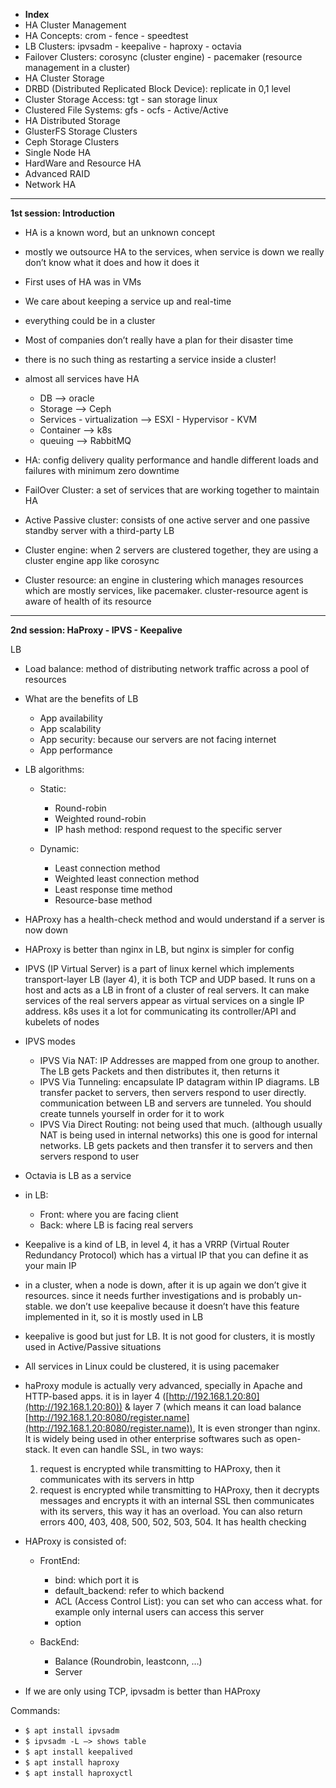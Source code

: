 - **Index**
- HA Cluster Management
- HA Concepts: crom - fence - speedtest
- LB Clusters: ipvsadm - keepalive - haproxy - octavia
- Failover Clusters: corosync (cluster engine) - pacemaker (resource management in a cluster)
- HA Cluster Storage
- DRBD (Distributed Replicated Block Device): replicate in 0,1 level
- Cluster Storage Access: tgt - san storage linux
- Clustered File Systems: gfs - ocfs - Active/Active
- HA Distributed Storage
- GlusterFS Storage Clusters
- Ceph Storage Clusters
- Single Node HA
- HardWare and Resource HA
- Advanced RAID
- Network HA

---

**1st session: Introduction**

- HA is a known word, but an unknown concept
- mostly we outsource HA to the services, when service is down we really don’t know what it does and how it does it
- First uses of HA was in VMs
- We care about keeping a service up and real-time
- everything could be in a cluster
- Most of companies don’t really have a plan for their disaster time
- there is no such thing as restarting a service inside a cluster!
- almost all services have HA

  - DB —> oracle
  - Storage —> Ceph
  - Services - virtualization —> ESXI - Hypervisor - KVM
  - Container —> k8s
  - queuing —> RabbitMQ

- HA: config delivery quality performance and handle different loads and failures with minimum zero downtime
- FailOver Cluster: a set of services that are working together to maintain HA
- Active Passive cluster: consists of one active server and one passive standby server with a third-party LB
- Cluster engine: when 2 servers are clustered together, they are using a cluster engine app like corosync
- Cluster resource: an engine in clustering which manages resources which are mostly services, like pacemaker. cluster-resource agent is aware of health of its resource

---

**2nd session: HaProxy - IPVS - Keepalive**

LB

- Load balance: method of distributing network traffic across a pool of resources
- What are the benefits of LB
  - App availability
  - App scalability
  - App security: because our servers are not facing internet
  - App performance

- LB algorithms:
  
  - Static:
    - Round-robin
    - Weighted round-robin
    - IP hash method: respond request to the specific server

  - Dynamic:
    - Least connection method
    - Weighted least connection method
    - Least response time method
    - Resource-base method

- HAProxy has a health-check method and would understand if a server is now down
- HAProxy is better than nginx in LB, but nginx is simpler for config
- IPVS (IP Virtual Server) is a part of linux kernel which implements transport-layer LB (layer 4), it is both TCP and UDP based. It runs on a host and acts as a LB in front of a cluster of real servers. It can make services of the real servers appear as virtual services on a single IP address. k8s uses it a lot for communicating its controller/API and kubelets of nodes
- IPVS modes
  
  - IPVS Via NAT: IP Addresses are mapped from one group to another. The LB gets Packets and then distributes it, then returns it
  - IPVS Via Tunneling: encapsulate IP datagram within IP diagrams. LB transfer packet to servers, then servers respond to user directly. communication between LB and servers are tunneled. You should create tunnels yourself in order for it to work
  - IPVS Via Direct Routing: not being used that much. (although usually NAT is being used in internal networks) this one is good for internal networks. LB gets packets and then transfer it to servers and then servers respond to user

- Octavia is LB as a service
- in LB:
  - Front: where you are facing client
  - Back: where LB is facing real servers
- Keepalive is a kind of LB, in level 4, it has a VRRP (Virtual Router Redundancy Protocol) which has a virtual IP that you can define it as your main IP
- in a cluster, when a node is down, after it is up again we don’t give it resources. since it needs further investigations and is probably un-stable. we don’t use keepalive because it doesn’t have this feature implemented in it, so it is mostly used in LB
- keepalive is good but just for LB. It is not good for clusters, it is mostly used in Active/Passive situations
- All services in Linux could be clustered, it is using pacemaker
- haProxy module is actually very advanced, specially in Apache and HTTP-based apps. it is in layer 4 ([http://192.168.1.20:80](http://192.168.1.20:80)) & layer 7 (which means it can load balance [http://192.168.1.20:8080/register.name](http://192.168.1.20:8080/register.name)), It is even stronger than nginx. It is widely being used in other enterprise softwares such as open-stack. It even can handle SSL, in two ways:
  1. request is encrypted while transmitting to HAProxy, then it communicates with its servers in http
  2. request is encrypted while transmitting to HAProxy, then it decrypts messages and encrypts it with an internal SSL then communicates with its servers, this way it has an overload. You can also return errors 400, 403, 408, 500, 502, 503, 504. It has health checking
- HAProxy is consisted of:

  - FrontEnd:
    - bind: which port it is
    - default_backend: refer to which backend
    - ACL (Access Control List): you can set who can access what. for example only internal users can access this server
    - option
  
  - BackEnd:
    - Balance (Roundrobin, leastconn, …)
    - Server

- If we are only using TCP, ipvsadm is better than HAProxy

Commands:

- `$ apt install ipvsadm`
- `$ ipvsadm -L —> shows table`
- `$ apt install keepalived`
- `$ apt install haproxy`
- `$ apt install haproxyctl`
